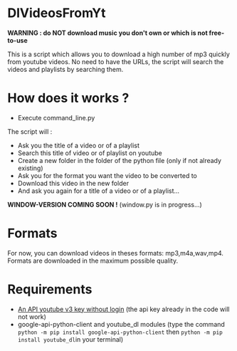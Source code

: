 # DlVideosFromYt
__WARNING : do NOT download music you don't own or which is not free-to-use__

This is a script which allows you to download a high number of mp3 quickly from youtube videos.
No need to have the URLs, the script will search the videos and playlists by searching them.
# How does it works ?

* Execute command_line.py

The script will :
* Ask you the title of a video or of a playlist
* Search this title of video or of playlist on youtube
* Create a new folder in the folder of the python file (only if not already existing)
* Ask you for the format you want the video to be converted to
* Download this video in the new folder
* And ask you again for a title of a video or of a playlist...

**WINDOW-VERSION COMING SOON !**
(window.py is in progress...)

# Formats
For now, you can download videos in theses formats: mp3,m4a,wav,mp4.
Formats are downloaded in the maximum possible quality.

# Requirements
* [An API youtube v3 key without login](https://developers.google.com/youtube/registering_an_application)
  (the api key already in the code will not work)
* google-api-python-client and youtube_dl modules (type the command ``python -m pip install google-api-python-client`` then ``python -m pip install youtube_dl``in your terminal)
